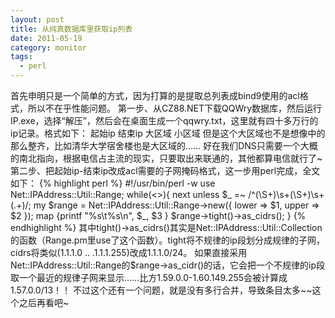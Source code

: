 ```yaml
---
layout: post
title: 从纯真数据库里获取ip列表
date: 2011-05-19
category: monitor
tags:
  - perl
---
```


首先申明只是一个简单的方式，因为打算的是提取总列表成bind9使用的acl格式，所以不在乎性能问题。
第一步、从CZ88.NET下载QQWry数据库，然后运行IP.exe，选择“解压”，然后会在桌面生成一个qqwry.txt，这里就有四十多万行的ip记录。格式如下：
起始ip    结束ip   大区域     小区域
但是这个大区域也不是想像中的那么整齐，比如清华大学宿舍楼也是大区域的……
好在我们DNS只需要一个大概的南北指向，根据电信占主流的现实，只要取出来联通的，其他都算电信就行了~
第二步、把起始ip-结束ip改成acl需要的子网掩码格式，这一步用perl完成，全文如下：
{% highlight perl %}
#!/usr/bin/perl -w
use Net::IPAddress::Util::Range;
while(<>){
    next unless $_ =~ /^(\S+)\s+(\S+)\s+(.+)/;
    my $range = Net::IPAddress::Util::Range->new({ lower => $1, upper => $2 });
    map {printf "%s\t%s\n", $_, $3 } $range->tight()->as_cidrs();
}
{% endhighlight %}
其中tight()->as_cidrs()其实是Net::IPAddress::Util::Collection的函数（Range.pm里use了这个函数）。tight将不规律的ip段划分成规律的子网，cidrs将类似(1.1.1.0 .. .1.1.1.255)改成1.1.1.0/24。
如果直接采用Net::IPAddress::Util::Range的$range->as_cidr()的话，它会把一个不规律的ip段取一个最近的规律子网来显示……比方1.59.0.0-1.60.149.255会被计算成1.57.0.0/13！！
不过这个还有一个问题，就是没有多行合并，导致条目太多~~这个之后再看吧~
